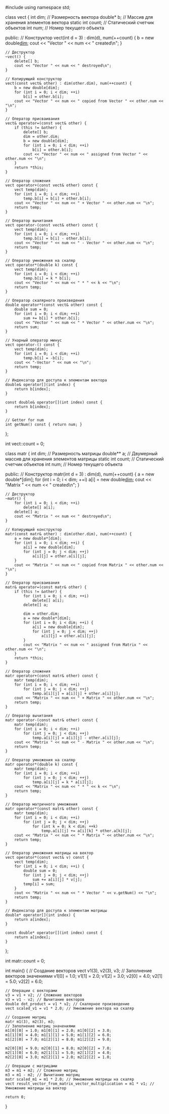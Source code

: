 #include <iostream>
using namespace std;

class vect {
    int dim; // Размерность вектора
    double* b; // Массив для хранения элементов вектора
    static int count; // Статический счетчик объектов
    int num; // Номер текущего объекта

public:
    // Конструктор
    vect(int d = 3) : dim(d), num(++count) {
        b = new double[dim]();
        cout << "Vector " << num << " created\n";
    }

    // Деструктор
    ~vect() {
        delete[] b;
        cout << "Vector " << num << " destroyed\n";
    }

    // Копирующий конструктор
    vect(const vect& other) : dim(other.dim), num(++count) {
        b = new double[dim];
        for (int i = 0; i < dim; ++i)
            b[i] = other.b[i];
        cout << "Vector " << num << " copied from Vector " << other.num << "\n";
    }

    // Оператор присваивания
    vect& operator=(const vect& other) {
        if (this != &other) {
            delete[] b;
            dim = other.dim;
            b = new double[dim];
            for (int i = 0; i < dim; ++i)
                b[i] = other.b[i];
            cout << "Vector " << num << " assigned from Vector " << other.num << "\n";
        }
        return *this;
    }

    // Оператор сложения
    vect operator+(const vect& other) const {
        vect temp(dim);
        for (int i = 0; i < dim; ++i)
            temp.b[i] = b[i] + other.b[i];
        cout << "Vector " << num << " + Vector " << other.num << "\n";
        return temp;
    }

    // Оператор вычитания
    vect operator-(const vect& other) const {
        vect temp(dim);
        for (int i = 0; i < dim; ++i)
            temp.b[i] = b[i] - other.b[i];
        cout << "Vector " << num << " - Vector " << other.num << "\n";
        return temp;
    }

    // Оператор умножения на скаляр
    vect operator*(double k) const {
        vect temp(dim);
        for (int i = 0; i < dim; ++i)
            temp.b[i] = k * b[i];
        cout << "Vector " << num << " * " << k << "\n";
        return temp;
    }

    // Оператор скалярного произведения
    double operator*(const vect& other) const {
        double sum = 0;
        for (int i = 0; i < dim; ++i)
            sum += b[i] * other.b[i];
        cout << "Vector " << num << " * Vector " << other.num << "\n";
        return sum;
    }

    // Унарный оператор минус
    vect operator-() const {
        vect temp(dim);
        for (int i = 0; i < dim; ++i)
            temp.b[i] = -b[i];
        cout << "-Vector " << num << "\n";
        return temp;
    }

    // Индексатор для доступа к элементам вектора
    double& operator[](int index) {
        return b[index];
    }

    const double& operator[](int index) const {
        return b[index];
    }

    // Getter for num
    int getNum() const { return num; }
};

int vect::count = 0;

class matr {
    int dim; // Размерность матрицы
    double** a; // Двумерный массив для хранения элементов матрицы
    static int count; // Статический счетчик объектов
    int num; // Номер текущего объекта

public:
    // Конструктор
    matr(int d = 3) : dim(d), num(++count) {
        a = new double*[dim];
        for (int i = 0; i < dim; ++i)
            a[i] = new double[dim]();
        cout << "Matrix " << num << " created\n";
    }

    // Деструктор
    ~matr() {
        for (int i = 0; i < dim; ++i)
            delete[] a[i];
        delete[] a;
        cout << "Matrix " << num << " destroyed\n";
    }

    // Копирующий конструктор
    matr(const matr& other) : dim(other.dim), num(++count) {
        a = new double*[dim];
        for (int i = 0; i < dim; ++i) {
            a[i] = new double[dim];
            for (int j = 0; j < dim; ++j)
                a[i][j] = other.a[i][j];
        }
        cout << "Matrix " << num << " copied from Matrix " << other.num << "\n";
    }

    // Оператор присваивания
    matr& operator=(const matr& other) {
        if (this != &other) {
            for (int i = 0; i < dim; ++i)
                delete[] a[i];
            delete[] a;

            dim = other.dim;
            a = new double*[dim];
            for (int i = 0; i < dim; ++i) {
                a[i] = new double[dim];
                for (int j = 0; j < dim; ++j)
                    a[i][j] = other.a[i][j];
            }
            cout << "Matrix " << num << " assigned from Matrix " << other.num << "\n";
        }
        return *this;
    }

    // Оператор сложения
    matr operator+(const matr& other) const {
        matr temp(dim);
        for (int i = 0; i < dim; ++i)
            for (int j = 0; j < dim; ++j)
                temp.a[i][j] = a[i][j] + other.a[i][j];
        cout << "Matrix " << num << " + Matrix " << other.num << "\n";
        return temp;
    }

    // Оператор вычитания
    matr operator-(const matr& other) const {
        matr temp(dim);
        for (int i = 0; i < dim; ++i)
            for (int j = 0; j < dim; ++j)
                temp.a[i][j] = a[i][j] - other.a[i][j];
        cout << "Matrix " << num << " - Matrix " << other.num << "\n";
        return temp;
    }

    // Оператор умножения на скаляр
    matr operator*(double k) const {
        matr temp(dim);
        for (int i = 0; i < dim; ++i)
            for (int j = 0; j < dim; ++j)
                temp.a[i][j] = k * a[i][j];
        cout << "Matrix " << num << " * " << k << "\n";
        return temp;
    }

    // Оператор матричного умножения
    matr operator*(const matr& other) const {
        matr temp(dim);
        for (int i = 0; i < dim; ++i)
            for (int j = 0; j < dim; ++j)
                for (int k = 0; k < dim; ++k)
                    temp.a[i][j] += a[i][k] * other.a[k][j];
        cout << "Matrix " << num << " * Matrix " << other.num << "\n";
        return temp;
    }

    // Оператор умножения матрицы на вектор
    vect operator*(const vect& v) const {
        vect temp(dim);
        for (int i = 0; i < dim; ++i) {
            double sum = 0;
            for (int j = 0; j < dim; ++j)
                sum += a[i][j] * v[j];
            temp[i] = sum;
        }
        cout << "Matrix " << num << " * Vector " << v.getNum() << "\n";
        return temp;
    }

    // Индексатор для доступа к элементам матрицы
    double* operator[](int index) {
        return a[index];
    }

    const double* operator[](int index) const {
        return a[index];
    }
};

int matr::count = 0;

int main() {
    // Создание векторов
    vect v1(3), v2(3), v3;
    // Заполнение векторов значениями
    v1[0] = 1.0; v1[1] = 2.0; v1[2] = 3.0;
    v2[0] = 4.0; v2[1] = 5.0; v2[2] = 6.0;

    // Операции с векторами
    v3 = v1 + v2; // Сложение векторов
    v3 = v1 - v2; // Вычитание векторов
    double dot_product = v1 * v2; // Скалярное произведение
    vect scaled_v1 = v1 * 2.0; // Умножение вектора на скаляр

    // Создание матриц
    matr m1(3), m2(3), m3;
    // Заполнение матриц значениями
    m1[0][0] = 1.0; m1[0][1] = 2.0; m1[0][2] = 3.0;
    m1[1][0] = 4.0; m1[1][1] = 5.0; m1[1][2] = 6.0;
    m1[2][0] = 7.0; m1[2][1] = 8.0; m1[2][2] = 9.0;

    m2[0][0] = 9.0; m2[0][1] = 8.0; m2[0][2] = 7.0;
    m2[1][0] = 6.0; m2[1][1] = 5.0; m2[1][2] = 4.0;
    m2[2][0] = 3.0; m2[2][1] = 2.0; m2[2][2] = 1.0;

    // Операции с матрицами
    m3 = m1 + m2; // Сложение матриц
    m3 = m1 - m2; // Вычитание матриц
    matr scaled_m1 = m1 * 2.0; // Умножение матрицы на скаляр
    vect result_vector_from_matrix_vector_multiplication = m1 * v1; // Умножение матрицы на вектор

    return 0;
}

